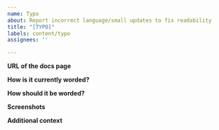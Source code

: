 ```yaml
---
name: Typo
about: Report incorrect language/small updates to fix readability
title: "[TYPO]"
labels: content/typo
assignees: ''

---
```


**URL of the docs page**
<!--The URL(s) on docs.dapr.io where the typo occurs-->

**How is it currently worded?**
<!--Please copy and paste the sentence where the typo occurs-->

**How should it be worded?**
<!--Please correct the sentence-->

**Screenshots**
<!--If applicable, add screenshots to help explain your problem-->

**Additional context**
<!--Add any other context about the problem here-->
